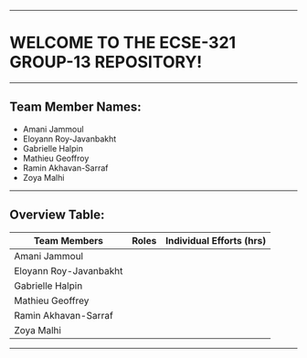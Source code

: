 ********************************************
# WELCOME TO THE ECSE-321 GROUP-13 REPOSITORY!
********************************************

## Team Member Names:
- Amani Jammoul
- Eloyann Roy-Javanbakht
- Gabrielle Halpin
- Mathieu Geoffroy
- Ramin Akhavan-Sarraf
- Zoya Malhi
--------------------------------------------------------------------------
## Overview Table:
| Team Members                | Roles         | Individual Efforts (hrs) |
| --------------------------- |:-------------:| ------------------------:|
| Amani Jammoul               |               |                          |
| Eloyann Roy-Javanbakht      |               |                          |
| Gabrielle Halpin            |               |                          |
| Mathieu Geoffrey            |               |                          |
| Ramin Akhavan-Sarraf        |               |                          |
| Zoya Malhi                  |               |                          |
__________________________________________________________________________

